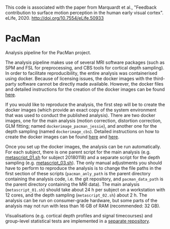 This code is associated with the paper from Marquardt et al., "Feedback contribution to surface motion perception in the human early visual cortex". eLife, 2020. http://doi.org/10.7554/eLife.50933



# PacMan
Analysis pipeline for the PacMan project.

The analysis pipeline makes use of several MRI software packages (such as SPM and FSL for preprocessing, and CBS tools for cortical depth sampling). In order to facilitate reproducibility, the entire analysis was containerised using docker. Because of licensing issues, the docker images with the third-party software cannot be directly made available. However, the docker files and detailed instructions for the creation of the docker images can be found [here](https://github.com/ingo-m/PacMan/tree/master/docker).

If you would like to reproduce the analysis, the first step will be to create the docker images (which provide an exact copy of the system environment that was used to conduct the published analysis). There are two docker images, one for the main analysis (motion correction, distortion correction, GLM fitting; named `dockerimage_pacman_jessie`), and another one for the depth sampling (named `dockerimage_cbs`). Detailed instructions on how to create the docker images can be found [here](https://github.com/ingo-m/PacMan/blob/master/docker/Info_Prepare_PacMan_Image_Jessie.txt) and [here](https://github.com/ingo-m/PacMan/blob/master/docker/Info_Prepare_CBS_Image.txt).

Once you set up the docker images, the analysis can be run automatically. For each subject, there is one parent script for the main analysis (e.g. [metascript_01.sh](http://github.com/ingo-m/PacMan/blob/master/analysis/20180118/metascript_01.sh) for subject 20180118) and a separate script for the depth sampling (e.g. [metascript_03.sh](https://github.com/ingo-m/PacMan/blob/master/analysis/20180118/metascript_03.sh)). The only manual adjustments you should have to perform to reproduce the analysis is to change the file paths in the first section of these scripts (`pacman_anly_path` is the parent directory containing the analysis code, i.e. the git repository, and `pacman_data_path` is the parent directory containing the MRI data). The main analysis (`metascript_01.sh`) should take about 24 h per subject on a workstation with 12 cores, and the depth sampling (`metascript_02.sh`) about 2 h. The analysis can be run on consumer-grade hardware, but some parts of the analysis may not run with less than 16 GB of RAM (recommended: 32 GB).

Visualisations (e.g. cortical depth profiles and signal timecourses) and group-level statistical tests are implemented in a [separate repository](https://github.com/ingo-m/py_depthsampling/tree/PacMan).
